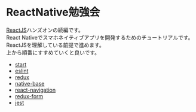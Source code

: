 # ReactNative勉強会

[ReactJS](https://github.com/teradonburi/learnReactJS)ハンズオンの続編です。  
React Nativeでスマホネイティブアプリを開発するためのチュートリアルです。  
ReactJSを理解している前提で進めます。  
上から順番にすすめていくと良いです。  

* [start](https://github.com/teradonburi/learnReactNative/tree/start)
* [eslint](https://github.com/teradonburi/learnReactNative/tree/eslint)
* [redux](https://github.com/teradonburi/learnReactNative/tree/redux)
* [native-base](https://github.com/teradonburi/learnReactNative/tree/native-base)
* [react-navigation](https://github.com/teradonburi/learnReactNative/tree/react-navigation)
* [redux-form](https://github.com/teradonburi/learnReactNative/tree/redux-form)
* [jest](https://github.com/teradonburi/learnReactNative/tree/jest)
